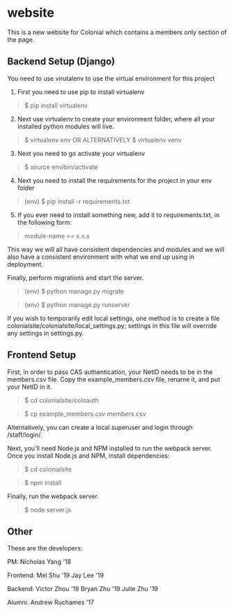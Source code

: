 # website
This is a new website for Colonial which contains a members only section of the page.


## Backend Setup (Django)
You need to use virutalenv to use the virtual environment for this project

1. First you need to use pip to install virtualenv
>	$ pip install virtualenv
2. Next use virtualenv to create your environment folder, where all your installed python modules will live.
>	$ virtualenv env OR ALTERNATIVELY $ virtualenv venv
3. Next you need to go activate your virtualenv
>	$ source env/bin/activate
4. Next you need to install the requirements for the project in your env folder
> 	(env) $ pip install -r requirements.txt
5. If you ever need to install something new, add it to requirements.txt, in the following form:
> module-name >= x.x.x

This way we will all have consistent dependencies and modules and we will also have a consistent environment with what we end up using in deployment.

Finally, perform migrations and start the server.
>	(env) $ python manage.py migrate

>	(env) $ python manage.py runserver

If you wish to temporarily edit local settings, one method is to create a file colonialsite/colonialsite/local_settings.py; settings in this file will override any settings in settings.py.

## Frontend Setup

First, in order to pass CAS authentication, your NetID needs to be in the members.csv file.
Copy the example_members.csv file, rename it, and put your NetID in it.
>	$ cd colonialsite/coloauth

>	$ cp example_members.csv members.csv

Alternatively, you can create a local superuser and login through /staff/login/. 

Next, you'll need Node.js and NPM installed to run the webpack server.
Once you install Node.js and NPM, install dependencies:
>	$ cd colonialsite

>	$ npm install

Finally, run the webpack server.
>	$ node server.js

## Other

These are the developers:

PM:
Nicholas Yang '18

Frontend:
Mel Shu '19
Jay Lee '19

Backend:
Victor Zhou '19
Bryan Zhu '19
Julie Zhu '19

Alumni:
Andrew Ruchames '17